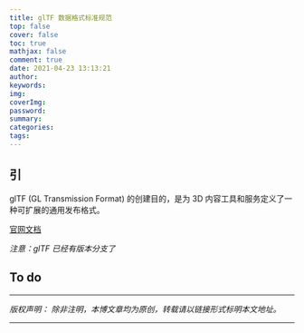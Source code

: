 ```yaml
---
title: glTF 数据格式标准规范
top: false
cover: false
toc: true
mathjax: false
comment: true
date: 2021-04-23 13:13:21
author:
keywords:
img:
coverImg:
password:
summary:
categories:
tags:
---
```


## 引

glTF (GL Transmission Format) 的创建目的，是为 3D 内容工具和服务定义了一种可扩展的通用发布格式。

[官网文档](https://github.com/KhronosGroup/glTF/tree/master/specification)

_注意：glTF 已经有版本分支了_

## To do

---

_版权声明：_
_除非注明，本博文章均为原创，转载请以链接形式标明本文地址。_

---

